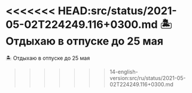 <<<<<<< HEAD:src/status/2021-05-02T224249.116+0300.md
 🏝 Отдыхаю в отпуске до 25 мая
=======
 🏝 Отдыхаю в отпуске до 25 мая
>>>>>>> 14-english-version:src/ru/status/2021-05-02T224249.116+0300.md
